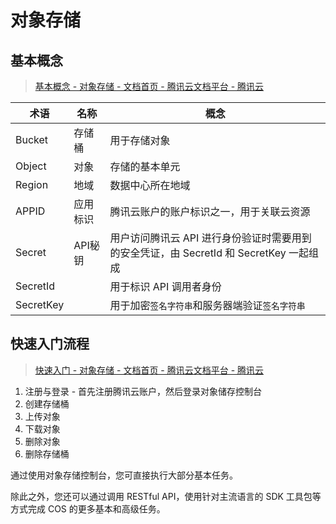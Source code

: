 # 对象存储

## 基本概念

> [基本概念 - 对象存储 - 文档首页 - 腾讯云文档平台 - 腾讯云](https://cloud.tencent.com/document/product/436/6225)

术语 | 名称 | 概念
-|-|-
Bucket | 存储桶 | 用于存储对象
Object | 对象 | 存储的基本单元
Region | 地域 | 数据中心所在地域
APPID | 应用标识 | 腾讯云账户的账户标识之一，用于关联云资源
Secret | API秘钥 | 用户访问腾讯云 API 进行身份验证时需要用到的安全凭证，由 SecretId 和 SecretKey 一起组成
SecretId | | 用于标识 API 调用者身份
SecretKey | | 用于加密`签名字符串`和服务器端验证`签名字符串`

## 快速入门流程

> [快速入门 - 对象存储 - 文档首页 - 腾讯云文档平台 - 腾讯云](https://cloud.tencent.com/document/product/436/6231)

1. 注册与登录 - 首先注册腾讯云账户，然后登录对象储存控制台
2. 创建存储桶
3. 上传对象
4. 下载对象
5. 删除对象
6. 删除存储桶

通过使用对象存储控制台，您可直接执行大部分基本任务。

除此之外，您还可以通过调用 RESTful API，使用针对主流语言的 SDK 工具包等方式完成 COS 的更多基本和高级任务。
